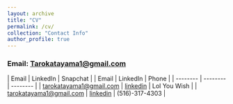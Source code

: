 ```yaml
---
layout: archive
title: "CV"
permalink: /cv/
collection: "Contact Info"
author_profile: true
---
```


### Email: Tarokatayama1@gmail.com

| Email | LinkedIn | Snapchat |
| Email | LinkedIn | Phone |
| -------- | -------- | -------- |
| tarokatayama1@gmail.com | [linkedin](linkedin.com/in/taro-katayama-704b94173) | Lol You Wish |
| tarokatayama1@gmail.com | [linkedin](linkedin.com/in/taro-katayama-704b94173) | (516)-317-4303 |